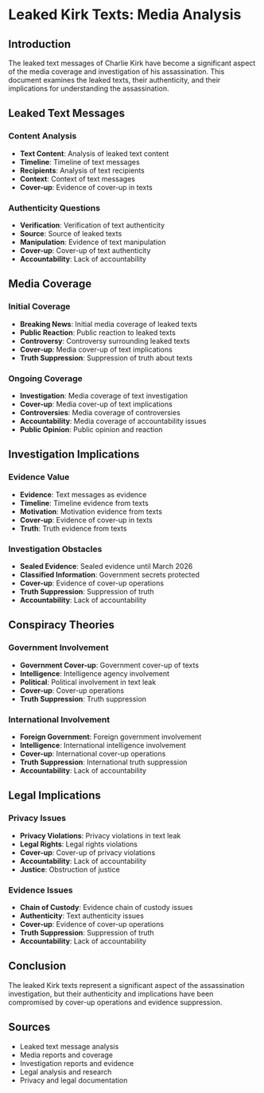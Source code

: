 # Leaked Kirk Texts: Media Analysis

## Introduction

The leaked text messages of Charlie Kirk have become a significant aspect of the media coverage and investigation of his assassination. This document examines the leaked texts, their authenticity, and their implications for understanding the assassination.

## Leaked Text Messages

### Content Analysis
- **Text Content**: Analysis of leaked text content
- **Timeline**: Timeline of text messages
- **Recipients**: Analysis of text recipients
- **Context**: Context of text messages
- **Cover-up**: Evidence of cover-up in texts

### Authenticity Questions
- **Verification**: Verification of text authenticity
- **Source**: Source of leaked texts
- **Manipulation**: Evidence of text manipulation
- **Cover-up**: Cover-up of text authenticity
- **Accountability**: Lack of accountability

## Media Coverage

### Initial Coverage
- **Breaking News**: Initial media coverage of leaked texts
- **Public Reaction**: Public reaction to leaked texts
- **Controversy**: Controversy surrounding leaked texts
- **Cover-up**: Media cover-up of text implications
- **Truth Suppression**: Suppression of truth about texts

### Ongoing Coverage
- **Investigation**: Media coverage of text investigation
- **Cover-up**: Media cover-up of text implications
- **Controversies**: Media coverage of controversies
- **Accountability**: Media coverage of accountability issues
- **Public Opinion**: Public opinion and reaction

## Investigation Implications

### Evidence Value
- **Evidence**: Text messages as evidence
- **Timeline**: Timeline evidence from texts
- **Motivation**: Motivation evidence from texts
- **Cover-up**: Evidence of cover-up in texts
- **Truth**: Truth evidence from texts

### Investigation Obstacles
- **Sealed Evidence**: Sealed evidence until March 2026
- **Classified Information**: Government secrets protected
- **Cover-up**: Evidence of cover-up operations
- **Truth Suppression**: Suppression of truth
- **Accountability**: Lack of accountability

## Conspiracy Theories

### Government Involvement
- **Government Cover-up**: Government cover-up of texts
- **Intelligence**: Intelligence agency involvement
- **Political**: Political involvement in text leak
- **Cover-up**: Cover-up operations
- **Truth Suppression**: Truth suppression

### International Involvement
- **Foreign Government**: Foreign government involvement
- **Intelligence**: International intelligence involvement
- **Cover-up**: International cover-up operations
- **Truth Suppression**: International truth suppression
- **Accountability**: Lack of accountability

## Legal Implications

### Privacy Issues
- **Privacy Violations**: Privacy violations in text leak
- **Legal Rights**: Legal rights violations
- **Cover-up**: Cover-up of privacy violations
- **Accountability**: Lack of accountability
- **Justice**: Obstruction of justice

### Evidence Issues
- **Chain of Custody**: Evidence chain of custody issues
- **Authenticity**: Text authenticity issues
- **Cover-up**: Evidence of cover-up operations
- **Truth Suppression**: Suppression of truth
- **Accountability**: Lack of accountability

## Conclusion

The leaked Kirk texts represent a significant aspect of the assassination investigation, but their authenticity and implications have been compromised by cover-up operations and evidence suppression.

## Sources
- Leaked text message analysis
- Media reports and coverage
- Investigation reports and evidence
- Legal analysis and research
- Privacy and legal documentation
